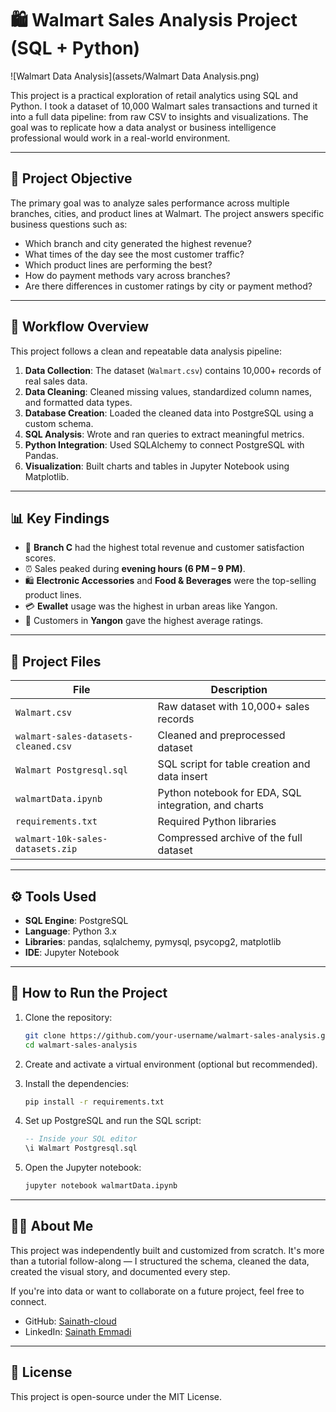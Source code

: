 
# 🛍️ Walmart Sales Analysis Project (SQL + Python)

![Walmart Data Analysis](assets/Walmart Data Analysis.png)

This project is a practical exploration of retail analytics using SQL and Python. I took a dataset of 10,000 Walmart sales transactions and turned it into a full data pipeline: from raw CSV to insights and visualizations. The goal was to replicate how a data analyst or business intelligence professional would work in a real-world environment.

---

## 🧠 Project Objective

The primary goal was to analyze sales performance across multiple branches, cities, and product lines at Walmart. The project answers specific business questions such as:

- Which branch and city generated the highest revenue?
- What times of the day see the most customer traffic?
- Which product lines are performing the best?
- How do payment methods vary across branches?
- Are there differences in customer ratings by city or payment method?

---

## 🔄 Workflow Overview

This project follows a clean and repeatable data analysis pipeline:

1. **Data Collection**: The dataset (`Walmart.csv`) contains 10,000+ records of real sales data.
2. **Data Cleaning**: Cleaned missing values, standardized column names, and formatted data types.
3. **Database Creation**: Loaded the cleaned data into PostgreSQL using a custom schema.
4. **SQL Analysis**: Wrote and ran queries to extract meaningful metrics.
5. **Python Integration**: Used SQLAlchemy to connect PostgreSQL with Pandas.
6. **Visualization**: Built charts and tables in Jupyter Notebook using Matplotlib.

---

## 📊 Key Findings

- 🏪 **Branch C** had the highest total revenue and customer satisfaction scores.
- ⏰ Sales peaked during **evening hours (6 PM – 9 PM)**.
- 🛍️ **Electronic Accessories** and **Food & Beverages** were the top-selling product lines.
- 💳 **Ewallet** usage was the highest in urban areas like Yangon.
- 🌆 Customers in **Yangon** gave the highest average ratings.

---

## 📂 Project Files

| File | Description |
|------|-------------|
| `Walmart.csv` | Raw dataset with 10,000+ sales records |
| `walmart-sales-datasets-cleaned.csv` | Cleaned and preprocessed dataset |
| `Walmart Postgresql.sql` | SQL script for table creation and data insert |
| `walmartData.ipynb` | Python notebook for EDA, SQL integration, and charts |
| `requirements.txt` | Required Python libraries |
| `walmart-10k-sales-datasets.zip` | Compressed archive of the full dataset |

---

## ⚙️ Tools Used

- **SQL Engine**: PostgreSQL
- **Language**: Python 3.x
- **Libraries**: pandas, sqlalchemy, pymysql, psycopg2, matplotlib
- **IDE**: Jupyter Notebook

---

## 🚀 How to Run the Project

1. Clone the repository:
    ```bash
    git clone https://github.com/your-username/walmart-sales-analysis.git
    cd walmart-sales-analysis
    ```

2. Create and activate a virtual environment (optional but recommended).

3. Install the dependencies:
    ```bash
    pip install -r requirements.txt
    ```

4. Set up PostgreSQL and run the SQL script:
    ```sql
    -- Inside your SQL editor
    \i Walmart Postgresql.sql
    ```

5. Open the Jupyter notebook:
    ```bash
    jupyter notebook walmartData.ipynb
    ```

---

## 🙋‍♂️ About Me

This project was independently built and customized from scratch. It's more than a tutorial follow-along — I structured the schema, cleaned the data, created the visual story, and documented every step.

If you're into data or want to collaborate on a future project, feel free to connect.

- GitHub: [Sainath-cloud](https://github.com/Sainath-cloud)
- LinkedIn: [Sainath Emmadi](https://www.linkedin.com/in/sai-n-emmadi)

---

## 📄 License

This project is open-source under the MIT License.
